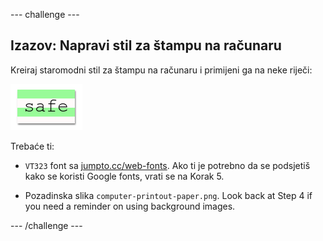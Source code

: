 \--- challenge \---

## Izazov: Napravi stil za štampu na računaru

Kreiraj staromodni stil za štampu na računaru i primijeni ga na neke riječi:

![screenshot](images/letter-fonts-printout.png)

Trebaće ti:

+ `VT323` font sa <a href="http://jumpto.cc/web-fonts" target="_blank">jumpto.cc/web-fonts</a>. Ako ti je potrebno da se podsjetiš kako se koristi Google fonts, vrati se na Korak 5.

+ Pozadinska slika `computer-printout-paper.png`. Look back at Step 4 if you need a reminder on using background images.

\--- /challenge \---